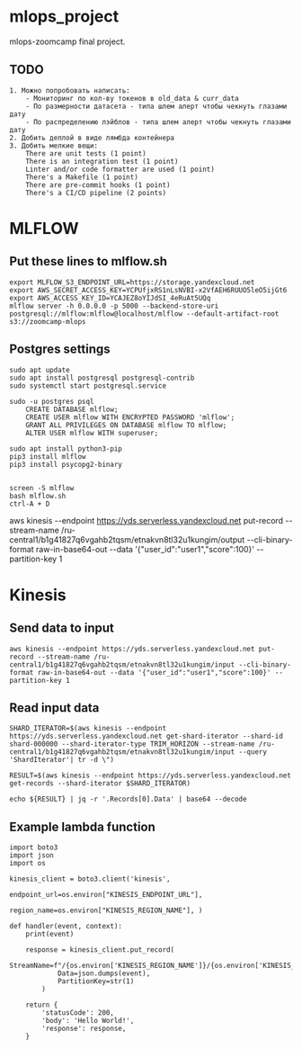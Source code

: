 # mlops_project
mlops-zoomcamp final project.

## TODO
```
1. Можно попробовать написать: 
    - Мониторинг по кол-ву токенов в old_data & curr_data
    - По размерности датасета - типа шлем алерт чтобы чекнуть глазами дату
    - По распределению лэйблов - типа шлем алерт чтобы чекнуть глазами дату
2. Добить деплой в виде лямбда контейнера
3. Добить мелкие вещи:
    There are unit tests (1 point)
    There is an integration test (1 point)
    Linter and/or code formatter are used (1 point)
    There's a Makefile (1 point)
    There are pre-commit hooks (1 point)
    There's a CI/CD pipeline (2 points)
```
# MLFLOW
## Put these lines to mlflow.sh
```
export MLFLOW_S3_ENDPOINT_URL=https://storage.yandexcloud.net
export AWS_SECRET_ACCESS_KEY=YCPUfjxRS1nLsNVBI-x2VfAEH6RUUO5leO5ijGt6
export AWS_ACCESS_KEY_ID=YCAJEZ8oYIJdSI_4eRuAt5UQq
mlflow server -h 0.0.0.0 -p 5000 --backend-store-uri postgresql://mlflow:mlflow@localhost/mlflow --default-artifact-root s3://zoomcamp-mlops
```

## Postgres settings
```
sudo apt update
sudo apt install postgresql postgresql-contrib
sudo systemctl start postgresql.service

sudo -u postgres psql
    CREATE DATABASE mlflow;
    CREATE USER mlflow WITH ENCRYPTED PASSWORD 'mlflow';
    GRANT ALL PRIVILEGES ON DATABASE mlflow TO mlflow;
    ALTER USER mlflow WITH superuser;

sudo apt install python3-pip
pip3 install mlflow
pip3 install psycopg2-binary


screen -S mlflow
bash mlflow.sh
ctrl-A + D
```
aws kinesis --endpoint https://yds.serverless.yandexcloud.net put-record --stream-name /ru-central1/b1g41827q6vgahb2tqsm/etnakvn8tl32u1kungim/output --cli-binary-format raw-in-base64-out --data '{"user_id":"user1","score":100}' --partition-key 1

# Kinesis
## Send data to input
```
aws kinesis --endpoint https://yds.serverless.yandexcloud.net put-record --stream-name /ru-central1/b1g41827q6vgahb2tqsm/etnakvn8tl32u1kungim/input --cli-binary-format raw-in-base64-out --data '{"user_id":"user1","score":100}' --partition-key 1

```

## Read input data
```
SHARD_ITERATOR=$(aws kinesis --endpoint https://yds.serverless.yandexcloud.net get-shard-iterator --shard-id shard-000000 --shard-iterator-type TRIM_HORIZON --stream-name /ru-central1/b1g41827q6vgahb2tqsm/etnakvn8tl32u1kungim/input --query 'ShardIterator'| tr -d \")

RESULT=$(aws kinesis --endpoint https://yds.serverless.yandexcloud.net get-records --shard-iterator $SHARD_ITERATOR)

echo ${RESULT} | jq -r '.Records[0].Data' | base64 --decode
```


## Example lambda function
```
import boto3
import json
import os

kinesis_client = boto3.client('kinesis',
                              endpoint_url=os.environ["KINESIS_ENDPOINT_URL"],
                              region_name=os.environ["KINESIS_REGION_NAME"], )
                              
def handler(event, context):
    print(event)

    response = kinesis_client.put_record(
            StreamName=f"/{os.environ['KINESIS_REGION_NAME']}/{os.environ['KINESIS_OUTPUT_CLOUD_NAME']}/{os.environ['KINESIS_OUTPUT_DB_NAME']}/{os.environ['KINESIS_OUTPUT_STREAM_NAME']}",
            Data=json.dumps(event),
            PartitionKey=str(1)
        )
    
    return {
        'statusCode': 200,
        'body': 'Hello World!',
        'response': response,
    }
```